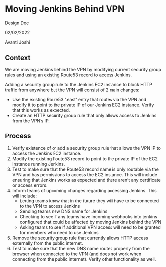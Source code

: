 # Moving Jenkins Behind VPN

Design Doc

02/02/2022

Avanti Joshi

## Context
We are moving Jenkins behind the VPN by modifying current security group rules and using an existing Route53 record to access Jenkins.

Adding a security group rule to the Jenkins EC2 instance to block HTTP traffic from anywhere but the VPN will consist of 2 main changes:
 - Use the existing Route53 '.east' entry that routes via the VPN and modify it to point to the private IP of our Jenkins EC2 instance. Verify that this works as expected.
 - Create an HTTP security group rule that only allows access to Jenkins from the VPN’s IP.  


## Process

1) Verify existence of or add a security group rule that allows the VPN IP to access the Jenkins EC2 instance.
2) Modify the existing Route53 record to point to the private IP of the EC2 instance running Jenkins. 
3) Test to make sure that the Route53 record name is only routable via the VPN and has permissions to access the EC2 instance. This will include ensuring that Jenkins works as expected and there aren’t any certificate or access errors. 
4) Inform teams of upcoming changes regarding accessing Jenkins. This will include:
   - Letting teams know that in the future they will have to be connected to the VPN to access Jenkins
   - Sending teams new DNS name for Jenkins 
   - Checking to see if any teams have incoming webhooks into jenkins configured that could be affected by moving Jenkins behind the VPN
   - Asking teams to see if additional VPN access will need to be granted for members who need to use Jenkins
5) Remove the security group rule that currently allows HTTP access externally from the public internet.
6) Test to make sure that the new DNS name routes properly from the browser when connected to the VPN (and does not work when connecting from the public internet). Verify other functionality as well.  


